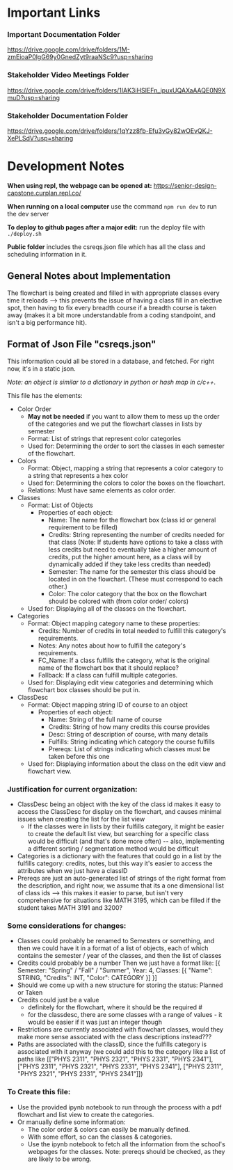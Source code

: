 # Important Links
### Important Documentation Folder
https://drive.google.com/drive/folders/1M-zmEioaP0lgG69y0GnedZyt9raaNSc9?usp=sharing
### Stakeholder Video Meetings Folder
https://drive.google.com/drive/folders/1IAK3iHSIEFn_ipuxUQAXaAAQE0N9XmuD?usp=sharing
### Stakeholder Documentation Folder
https://drive.google.com/drive/folders/1qYzz8fb-Efu3vGy82wOEvQKJ-XePLSdV?usp=sharing

# Development Notes
**When using repl, the webpage can be opened at:**
https://senior-design-capstone.curplan.repl.co/

**When running on a local computer**
use the command ```npm run dev``` to run the dev server

**To deploy to github pages after a major edit:** run the deploy file with ```./deploy.sh```

**Public folder** includes the csreqs.json file which has all the class and scheduling information in it.

## General Notes about Implementation
The flowchart is being created and filled in with appropriate classes every time it reloads --> this prevents the issue of having a class fill in an elective spot, then having to fix every breadth course if a breadth course is taken away (makes it a bit more understandable from a coding standpoint, and isn't a big performance hit).

## Format of Json File "csreqs.json"
This information could all be stored in a database, and fetched. For right now, it's in a static json.

*Note: an object is similar to a dictionary in python or hash map in c/c++.*

This file has the elements: 
- Color Order
    - **May not be needed** if you want to allow them to mess up the order of the categories and we put the flowchart classes in lists by semester
    - Format: List of strings that represent color categories
    - Used for: Determining the order to sort the classes in each semester of the flowchart.
- Colors
    - Format: Object, mapping a string that represents a color category to a string that represents a hex color
    - Used for: Determining the colors to color the boxes on the flowchart.
    - Relations: Must have same elements as color order.
- Classes
    - Format: List of Objects
        - Properties of each object:
            - Name: The name for the flowchart box (class id or general requirement to be filled)
            - Credits: String representing the number of credits needed for that class (Note: If students have options to take a class with less credits but need to eventually take a higher amount of credits, put the higher amount here, as a class will by dynamically added if they take less credits than needed)
            - Semester: The name for the semester this class should be located in on the flowchart. (These must correspond to each other.)
            - Color: The color category that the box on the flowchart should be colored with (from color order/ colors)
    - Used for: Displaying all of the classes on the flowchart.
- Categories
    - Format: Object mapping category name to these properties:
        - Credits: Number of credits in total needed to fulfill this category's requirements.
        - Notes: Any notes about how to fulfill the category's requirements.
        - FC_Name: If a class fulfills the category, what is the original name of the flowchart box that it should replace?
        - Fallback: If a class can fulfill multiple categories.
    - Used for: Displaying edit view categories and determining which flowchart box classes should be put in.
- ClassDesc
    - Format: Object mapping string ID of course to an object
        - Properties of each object:
            - Name: String of the full name of course
            - Credits: String of how many credits this course provides
            - Desc: String of description of course, with many details
            - Fulfills: String indicating which category the course fulfills
            - Prereqs: List of strings indicating which classes must be taken before this one
    - Used for: Displaying information about the class on the edit view and flowchart view.

### Justification for current organization:
- ClassDesc being an object with the key of the class id makes it easy to access the ClassDesc for display on the flowchart, and causes minimal issues when creating the list for the list view
    - If the classes were in lists by their fulfills category, it might be easier to create the default list view, but searching for a specific class would be difficult (and that's done more often) -- also, implementing a different sorting / segmentation method would be difficult
- Categories is a dictionary with the features that could go in a list by the fulfills category: credits, notes, but this way it's easier to access the attributes when we just have a classID
- Prereqs are just an auto-generated list of strings of the right format from the description, and right now, we assume that its a one dimensional list of class ids --> this makes it easier to parse, but isn't very comprehensive for situations like MATH 3195, which can be filled if the student takes MATH 3191 and 3200?


### Some considerations for changes:
- Classes could probably be renamed to Semesters or something, and then we could have it in a format of a list of objects, each of which contains the semester / year of the classes, and then the list of classes
- Credits could probably be a number
Then we just have a format like:
    [{
        Semester: "Spring" / "Fall" / "Summer",
        Year: 4, 
        Classes: [{ "Name": STRING, "Credits": INT, "Color": CATEGORY }]
    }]
- Should we come up with a new structure for storing the status: Planned or Taken
- Credits could just be a value 
    - definitely for the flowchart, where it should be the required #
    - for the classdesc, there are some classes with a range of values - it would be easier if it was just an integer though
- Restrictions are currently associated with flowchart classes, would they make more sense associated with the class descriptions instead???
- Paths are associated with the classID, since the fulfills category is associated with it anyway (we could add this to the category like a list of paths like [["PHYS 2311", "PHYS 2321", "PHYS 2331", "PHYS 2341"], ["PHYS 2311", "PHYS 2321", "PHYS 2331", "PHYS 2341"], ["PHYS 2311", "PHYS 2321", "PHYS 2331", "PHYS 2341"]])


### To Create this file:
- Use the provided ipynb notebook to run through the process with a pdf flowchart and list view to create the categories.
- Or manually define some information:
    - The color order & colors can easily be manually defined.
    - With some effort, so can the classes & categories.
    - Use the ipynb notebook to fetch all the information from the school's webpages for the classes. Note: prereqs should be checked, as they are likely to be wrong. 

